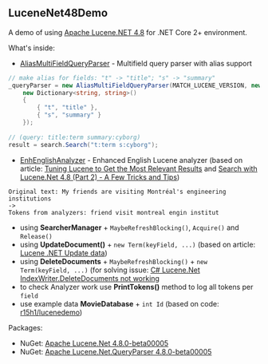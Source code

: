 ## LuceneNet48Demo

A demo of using [Apache Lucene.NET 4.8](https://github.com/apache/lucenenet) for .NET Core 2+ environment. 

What's inside:

* [AliasMultiFieldQueryParser](/Search/AliasMultiFieldQueryParser.cs) - Multifield query parser with alias support
```c#
// make alias for fields: "t" -> "title"; "s" -> "summary"
_queryParser = new AliasMultiFieldQueryParser(MATCH_LUCENE_VERSION, new[] { "title", "sumary" }, _analyzer,
	new Dictionary<string, string>()
	{
		{ "t", "title" },
		{ "s", "summary" }
	});
	
// (query: title:term summary:cyborg)
result = search.Search("t:term s:cyborg");
```
* [EnhEnglishAnalyzer](/Search/EnhEnglishAnalyzer.cs) - Enhanced English Lucene analyzer (based on article: [Tuning Lucene to Get the Most Relevant Results](https://blog.swwomm.com/2013/07/tuning-lucene-to-get-most-relevant.html) and [Search with Lucene.Net 4.8 (Part 2) - A Few Tricks and Tips](http://programagic.ca/blog/rest-api-lucenenet-part-2-a-few-tricks-and-tips))

```
Original text: My friends are visiting Montréal's engineering institutions
->
Tokens from analyzers: friend visit montreal engin institut
```
* using **SearcherManager** + `MaybeRefreshBlocking()`, `Acquire()` and `Release()`
* using **UpdateDocument()** + `new Term(keyField, ...)` (based on article: [Lucene .NET Update data](https://stackoverflow.com/questions/26094224/lucene-net-update-data))
* using **DeleteDocuments** + `MaybeRefreshBlocking()` + `new Term(keyField, ...)` (for solving issue: [C# Lucene.Net IndexWriter.DeleteDocuments not working](https://stackoverflow.com/questions/44181550/c-sharp-lucene-net-indexwriter-deletedocuments-not-working/54336227#54336227)
* to check Analyzer work use **PrintTokens()** method to log all tokens per `field`
* use example data **MovieDatabase** + `int Id` (based on code: [r15h1/lucenedemo](https://github.com/r15h1/lucenedemo))

Packages:
* NuGet: [Apache Lucene.Net 4.8.0-beta00005](https://www.nuget.org/packages/Lucene.Net/4.8.0-beta00005)
* NuGet: [Apache Lucene.Net.QueryParser 4.8.0-beta00005](https://www.nuget.org/packages/Lucene.Net.QueryParser/4.8.0-beta00005)
